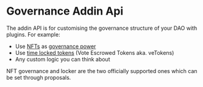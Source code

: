 # Governance Addin Api

The addin API is for customising the governance structure of your DAO with plugins.
For example:

- Use [NFTs](https://docs.realms.today/DAO-Management/creating-DAOs/NFT-Community-DAO) as [governance power](https://github.com/solana-labs/governance-program-library/tree/master/programs/nft-voter)
- Use [time locked tokens](https://github.com/blockworks-foundation/voter-stake-registry) (Vote Escrowed Tokens aka. veTokens)
- Any custom logic you can think about

NFT governance and locker are the two officially supported ones which can be set through proposals.
